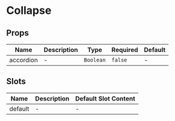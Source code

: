 # Collapse

## Props

<!-- @vuese:Collapse:props:start -->
|Name|Description|Type|Required|Default|
|---|---|---|---|---|
|accordion|-|`Boolean`|`false`|-|

<!-- @vuese:Collapse:props:end -->


## Slots

<!-- @vuese:Collapse:slots:start -->
|Name|Description|Default Slot Content|
|---|---|---|
|default|-|-|

<!-- @vuese:Collapse:slots:end -->


